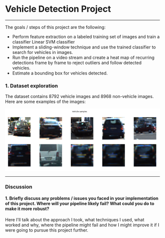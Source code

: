 # Vehicle Detection Project

---

The goals / steps of this project are the following:

* Perform  feature extraction on a labeled training set of images and train a classifier Linear SVM classifier
* Implement a sliding-window technique and use the trained classifier to search for vehicles in images.
* Run the pipeline on a video stream and create a heat map of recurring detections frame by frame to reject outliers and follow detected vehicles.
* Estimate a bounding box for vehicles detected.


### 1. Dataset exploration

The dataset contains 8792 vehicle images and 8968 non-vehicle images.
Here are some examples of the images:

![Gray image example](/images/vehicle_images.png)


---

### Discussion

#### 1. Briefly discuss any problems / issues you faced in your implementation of this project.  Where will your pipeline likely fail?  What could you do to make it more robust?

Here I'll talk about the approach I took, what techniques I used, what worked and why, where the pipeline might fail and how I might improve it if I were going to pursue this project further.  

